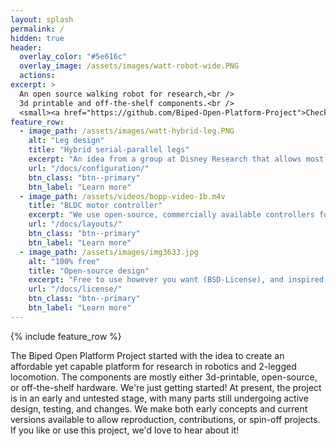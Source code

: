 ```yaml
---
layout: splash
permalink: /
hidden: true
header:
  overlay_color: "#5e616c"
  overlay_image: /assets/images/watt-robot-wide.PNG
  actions:
excerpt: >
  An open source walking robot for research,<br />
  3d printable and off-the-shelf components.<br />
  <small><a href="https://github.com/Biped-Open-Platform-Project">Check out our GitHub</a></small>
feature_row:
  - image_path: /assets/images/watt-hybrid-leg.PNG
    alt: "Leg design"
    title: "Hybrid serial-parallel legs"
    excerpt: "An idea from a group at Disney Research that allows most of the actuators to be placed in the hip, resulting in a lighter structure."
    url: "/docs/configuration/"
    btn_class: "btn--primary"
    btn_label: "Learn more"
  - image_path: /assets/videos/bopp-video-1b.m4v
    title: "BLDC motor controller"
    excerpt: "We use open-source, commercially available controllers for brushless motors, designed for legged robotics projects."
    url: "/docs/layouts/"
    btn_class: "btn--primary"
    btn_label: "Learn more"
  - image_path: /assets/images/img3633.jpg
    alt: "100% free"
    title: "Open-source design"
    excerpt: "Free to use however you want (BSD-License), and inspired by other high-quality open-source robotics projects. Affordable build."
    url: "/docs/license/"
    btn_class: "btn--primary"
    btn_label: "Learn more"      
---
```


{% include feature_row %}

The Biped Open Platform Project started with the idea to create an affordable yet capable platform for research in robotics and 2-legged locomotion. The components are mostly either 3d-printable, open-source, or off-the-shelf hardware. We're just getting started! At present, the project is in an early and untested stage, with many parts still undergoing active design, testing, and changes. We make both early concepts and current versions available to allow reproduction, contributions, or spin-off projects. If you like or use this project, we'd love to hear about it!